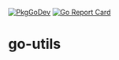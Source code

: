 [![PkgGoDev](https://pkg.go.dev/badge/github.com/ypeckstadt/go-utils)](https://pkg.go.dev/github.com/ypeckstadt/go-utils)
[![Go Report Card](https://goreportcard.com/badge/github.com/ypeckstadt/wallhaven-sync)](https://goreportcard.com/report/github.com/ypeckstadt/wallhaven-sync)

# go-utils
